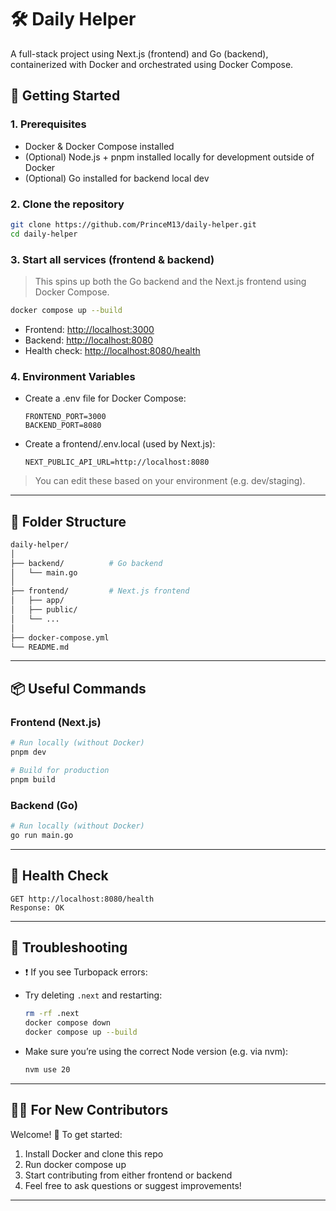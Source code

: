 # 🛠 Daily Helper

A full-stack project using Next.js (frontend) and Go (backend), containerized with Docker and orchestrated using Docker Compose.

## 🚀 Getting Started

### 1. Prerequisites

- Docker & Docker Compose installed
- (Optional) Node.js + pnpm installed locally for development outside of Docker
- (Optional) Go installed for backend local dev

### 2. Clone the repository

```bash
git clone https://github.com/PrinceM13/daily-helper.git
cd daily-helper
```

### 3. Start all services (frontend & backend)

> This spins up both the Go backend and the Next.js frontend using Docker Compose.

```bash
docker compose up --build
```

- Frontend: [http://localhost:3000](http://localhost:3000)
- Backend: [http://localhost:8080](http://localhost:8080)
- Health check: [http://localhost:8080/health](http://localhost:8080/health)

### 4. Environment Variables

- Create a .env file for Docker Compose:

  ```
  FRONTEND_PORT=3000
  BACKEND_PORT=8080
  ```

- Create a frontend/.env.local (used by Next.js):

  ```env
  NEXT_PUBLIC_API_URL=http://localhost:8080
  ```

> You can edit these based on your environment (e.g. dev/staging).

---

## 💂 Folder Structure

```bash
daily-helper/
│
├── backend/          # Go backend
│   └── main.go
│
├── frontend/         # Next.js frontend
│   ├── app/
│   ├── public/
│   └── ...
│
├── docker-compose.yml
└── README.md
```

---

## 📦 Useful Commands

### Frontend (Next.js)

```bash
# Run locally (without Docker)
pnpm dev

# Build for production
pnpm build
```

### Backend (Go)

```bash
# Run locally (without Docker)
go run main.go
```

---

## 🧪 Health Check

```http
GET http://localhost:8080/health
Response: OK
```

---

## 🧰 Troubleshooting

- ❗ If you see Turbopack errors:
- Try deleting `.next` and restarting:

  ```bash
  rm -rf .next
  docker compose down
  docker compose up --build
  ```

- Make sure you’re using the correct Node version (e.g. via nvm):

  ```bash
  nvm use 20
  ```

---

## 🙋‍♀️ For New Contributors

Welcome! 🎉 To get started:

1. Install Docker and clone this repo
2. Run docker compose up
3. Start contributing from either frontend or backend
4. Feel free to ask questions or suggest improvements!

---
